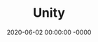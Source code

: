 ---
title: "Unity"
permalink: unity/                # link 직접 지정
toc: true                       # for Sub-title (On this page)
comments: true                  # for disqus Comments
categories:                     # for categories
date: 2020-06-02 00:00:00 -0000
last_modified_at: 2020-06-02 00:00:00 -0000
header:
  teaser: /file/image/unity-page-teaser.gif
sidebar:
  title: "unity" 
  nav: unity
tag:
  - Unity
category:
  - category
excerpt: "Unity 및 C#과 관련된 지식을 정리한 페이지 입니다."
header:
  overlay_image: /file/image/main-page.jpg
  overlay_filter: 0.1 # rgba(255, 0, 0, 0.5)
  caption: "Photo credit: [**EBS**](https://ebs.co.kr)"
  actions:
    - label: "Unity HomePage"
      url: "https://unity3d.com//"
---
